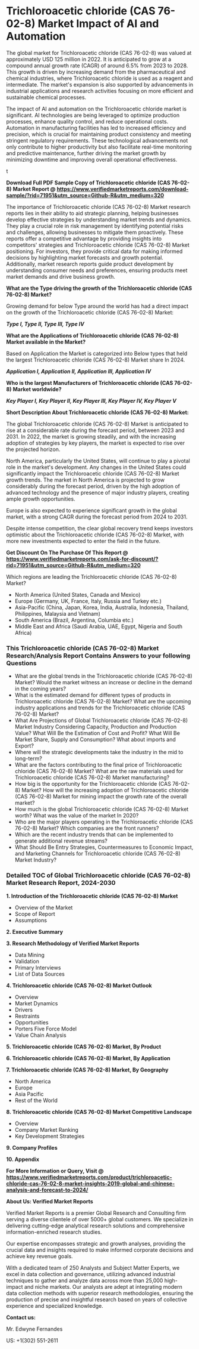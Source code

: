 <meta name="title" content="Global Trichloroacetic chloride (CAS 76-02-8) Market Impact of AI and Automation"><meta name="description" content="The global market for Trichloroacetic chloride (CAS 76-02-8) was valued at approximately USD 125 million in 2022. It is anticipated to grow at a compound annual growth"><meta name="title" content="Trichloroacetic chloride (CAS 76-02-8) Market Size, Share, Scope, Trends, Growth, Opportunities, Analysis, Forecast"><h1>Trichloroacetic chloride (CAS 76-02-8) Market Impact of AI and Automation</h1><p>The global market for Trichloroacetic chloride (CAS 76-02-8) was valued at approximately USD 125 million in 2022. It is anticipated to grow at a compound annual growth rate (CAGR) of around 6.5% from 2023 to 2028. This growth is driven by increasing demand from the pharmaceutical and chemical industries, where Trichloroacetic chloride is used as a reagent and intermediate. The market's expansion is also supported by advancements in industrial applications and research activities focusing on more efficient and sustainable chemical processes.</p><p>The impact of AI and automation on the Trichloroacetic chloride market is significant. AI technologies are being leveraged to optimize production processes, enhance quality control, and reduce operational costs. Automation in manufacturing facilities has led to increased efficiency and precision, which is crucial for maintaining product consistency and meeting stringent regulatory requirements. These technological advancements not only contribute to higher productivity but also facilitate real-time monitoring and predictive maintenance, further driving the market growth by minimizing downtime and improving overall operational effectiveness.</p>t</p><p id="" class=""><strong>Download Full PDF Sample Copy of Trichloroacetic chloride (CAS 76-02-8) Market Report @ <a href="https://www.verifiedmarketreports.com/download-sample/?rid=71951&utm_source=Github-R&utm_medium=320" target="_blank">https://www.verifiedmarketreports.com/download-sample/?rid=71951&utm_source=Github-R&utm_medium=320</a></strong></p><p>The importance of&nbsp;Trichloroacetic chloride (CAS 76-02-8) Market research reports lies in their ability to aid strategic planning, helping businesses develop effective strategies by understanding market trends and dynamics. They play a crucial role in risk management by identifying potential risks and challenges, allowing businesses to mitigate them proactively. These reports offer a competitive advantage by providing insights into competitors' strategies and Trichloroacetic chloride (CAS 76-02-8) Market positioning. For investors, they provide critical data for making informed decisions by highlighting market forecasts and growth potential. Additionally, market research reports guide product development by understanding consumer needs and preferences, ensuring products meet market demands and drive business growth.</p><p><strong>What are the&nbsp;Type driving the growth of the Trichloroacetic chloride (CAS 76-02-8) Market?</strong></p><p id="" class="">Growing demand for below Type around the world has had a direct impact on the growth of the Trichloroacetic chloride (CAS 76-02-8) Market:</p><em><strong>Type I, Type II, Type III, Type IV</strong></em></p><strong>What are the&nbsp;Applications&nbsp;of Trichloroacetic chloride (CAS 76-02-8) Market available in the Market?</strong></p><p id="" class="">Based on Application the Market is categorized into Below types that held the largest Trichloroacetic chloride (CAS 76-02-8) Market share In 2024.</p><em><strong>Application I, Application II, Application III, Application IV</strong></em></p><strong>Who is the largest Manufacturers of Trichloroacetic chloride (CAS 76-02-8) Market worldwide?</strong></p><p><em><strong>Key Player I, Key Player II, Key Player III, Key Player IV, Key Player V</strong></em></p><p id="" class=""><strong>Short Description About Trichloroacetic chloride (CAS 76-02-8) Market:</strong></p><p>The global Trichloroacetic chloride (CAS 76-02-8) Market is anticipated to rise at a considerable rate during the forecast period, between 2023 and 2031. In 2022, the market is growing steadily, and with the increasing adoption of strategies by key players, the market is expected to rise over the projected horizon.</p><p>North America, particularly the United States, will continue to play a pivotal role in the market's development. Any changes in the United States could significantly impact the Trichloroacetic chloride (CAS 76-02-8) Market growth trends. The market in North America is projected to grow considerably during the forecast period, driven by the high adoption of advanced technology and the presence of major industry players, creating ample growth opportunities.</p><p>Europe is also expected to experience significant growth in the global market, with a strong CAGR during the forecast period from 2024 to 2031.</p><p>Despite intense competition, the clear global recovery trend keeps investors optimistic about the Trichloroacetic chloride (CAS 76-02-8) Market, with more new investments expected to enter the field in the future.</p><p id="" class=""><strong>Get Discount On The Purchase Of This Report @ <a href="https://www.verifiedmarketreports.com/ask-for-discount/?rid=71951&utm_source=Github-R&utm_medium=320" target="_blank">https://www.verifiedmarketreports.com/ask-for-discount/?rid=71951&utm_source=Github-R&utm_medium=320</a></strong></p>Which regions are leading the Trichloroacetic chloride (CAS 76-02-8) Market?</p><ul><li>North America (United States, Canada and Mexico)</li><li>Europe (Germany, UK, France, Italy, Russia and Turkey etc.)</li><li>Asia-Pacific (China, Japan, Korea, India, Australia, Indonesia, Thailand, Philippines, Malaysia and Vietnam)</li><li>South America (Brazil, Argentina, Columbia etc.)</li><li>Middle East and Africa (Saudi Arabia, UAE, Egypt, Nigeria and South Africa)</li></ul><h3 id="" class="">This Trichloroacetic chloride (CAS 76-02-8) Market Research/Analysis Report Contains Answers to your following Questions</h3><ul><li>What are the global trends in the Trichloroacetic chloride (CAS 76-02-8) Market? Would the market witness an increase or decline in the demand in the coming years?</li><li>What is the estimated demand for different types of products in Trichloroacetic chloride (CAS 76-02-8) Market? What are the upcoming industry applications and trends for the Trichloroacetic chloride (CAS 76-02-8) Market?</li><li>What Are Projections of Global Trichloroacetic chloride (CAS 76-02-8) Market Industry Considering Capacity, Production and Production Value? What Will Be the Estimation of Cost and Profit? What Will Be Market Share, Supply and Consumption? What about imports and Export?</li><li>Where will the strategic developments take the industry in the mid to long-term?</li><li>What are the factors contributing to the final price of Trichloroacetic chloride (CAS 76-02-8) Market? What are the raw materials used for Trichloroacetic chloride (CAS 76-02-8) Market manufacturing?</li><li>How big is the opportunity for the Trichloroacetic chloride (CAS 76-02-8) Market? How will the increasing adoption of Trichloroacetic chloride (CAS 76-02-8) Market for mining impact the growth rate of the overall market?</li><li>How much is the global Trichloroacetic chloride (CAS 76-02-8) Market worth? What was the value of the market In 2020?</li><li>Who are the major players operating in the Trichloroacetic chloride (CAS 76-02-8) Market? Which companies are the front runners?</li><li>Which are the recent industry trends that can be implemented to generate additional revenue streams?</li><li>What Should Be Entry Strategies, Countermeasures to Economic Impact, and Marketing Channels for Trichloroacetic chloride (CAS 76-02-8) Market Industry?</li></ul><h3 id="" class="">Detailed TOC of Global Trichloroacetic chloride (CAS 76-02-8) Market Research Report, 2024-2030</h3><p id="" class=""><strong>1. Introduction of the Trichloroacetic chloride (CAS 76-02-8) Market</strong></p><ul><li>Overview of the Market</li><li>Scope of Report</li><li>Assumptions</li></ul><p id="" class=""><strong>2. Executive Summary</strong></p><p id="" class=""><strong>3. Research Methodology of Verified Market Reports</strong></p><ul><li>Data Mining</li><li>Validation</li><li>Primary Interviews</li><li>List of Data Sources</li></ul><p id="" class=""><strong>4. Trichloroacetic chloride (CAS 76-02-8) Market Outlook</strong></p><ul><li>Overview</li><li>Market Dynamics</li><li>Drivers</li><li>Restraints</li><li>Opportunities</li><li>Porters Five Force Model</li><li>Value Chain Analysis</li></ul><p id="" class=""><strong>5. Trichloroacetic chloride (CAS 76-02-8) Market, By Product</strong></p><p id="" class=""><strong>6. Trichloroacetic chloride (CAS 76-02-8) Market, By Application</strong></p><p id="" class=""><strong>7. Trichloroacetic chloride (CAS 76-02-8) Market, By Geography</strong></p><ul><li>North America</li><li>Europe</li><li>Asia Pacific</li><li>Rest of the World</li></ul><p id="" class=""><strong>8. Trichloroacetic chloride (CAS 76-02-8) Market Competitive Landscape</strong></p><ul><li>Overview</li><li>Company Market Ranking</li><li>Key Development Strategies</li></ul><p id="" class=""><strong>9. Company Profiles</strong></p><p id="" class=""><strong>10. Appendix</strong></p><p id="" class=""><strong>For More Information or Query, Visit @ <a href="https://www.verifiedmarketreports.com/product/trichloroacetic-chloride-cas-76-02-8-market-insights-2019-global-and-chinese-analysis-and-forecast-to-2024/" target="_blank">https://www.verifiedmarketreports.com/product/trichloroacetic-chloride-cas-76-02-8-market-insights-2019-global-and-chinese-analysis-and-forecast-to-2024/</a></strong></p><p id="" class=""><strong>About Us: Verified Market Reports</strong></p><p id="" class="">Verified Market Reports is a premier Global Research and Consulting firm serving a diverse clientele of over 5000+ global customers. We specialize in delivering cutting-edge analytical research solutions and comprehensive information-enriched research studies.</p><p id="" class="">Our expertise encompasses strategic and growth analyses, providing the crucial data and insights required to make informed corporate decisions and achieve key revenue goals.</p><p id="" class="">With a dedicated team of 250 Analysts and Subject Matter Experts, we excel in data collection and governance, utilizing advanced industrial techniques to gather and analyze data across more than 25,000 high-impact and niche markets. Our analysts are adept at integrating modern data collection methods with superior research methodologies, ensuring the production of precise and insightful research based on years of collective experience and specialized knowledge.</p><p id="" class=""><strong>Contact us:</strong></p><p id="" class="">Mr. Edwyne Fernandes</p><p id="" class="">US: +1(302) 551-2611</p>